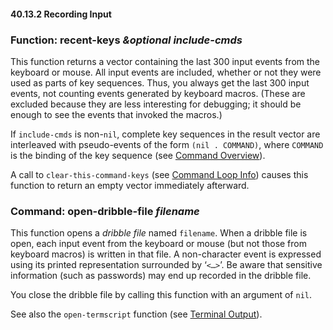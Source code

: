 

#### 40.13.2 Recording Input

### Function: **recent-keys** *\&optional include-cmds*

This function returns a vector containing the last 300 input events from the keyboard or mouse. All input events are included, whether or not they were used as parts of key sequences. Thus, you always get the last 300 input events, not counting events generated by keyboard macros. (These are excluded because they are less interesting for debugging; it should be enough to see the events that invoked the macros.)

If `include-cmds` is non-`nil`, complete key sequences in the result vector are interleaved with pseudo-events of the form `(nil . COMMAND)`, where `COMMAND` is the binding of the key sequence (see [Command Overview](Command-Overview.html)).

A call to `clear-this-command-keys` (see [Command Loop Info](Command-Loop-Info.html)) causes this function to return an empty vector immediately afterward.

### Command: **open-dribble-file** *filename*

This function opens a *dribble file* named `filename`. When a dribble file is open, each input event from the keyboard or mouse (but not those from keyboard macros) is written in that file. A non-character event is expressed using its printed representation surrounded by ‘`<…>`’. Be aware that sensitive information (such as passwords) may end up recorded in the dribble file.

You close the dribble file by calling this function with an argument of `nil`.

See also the `open-termscript` function (see [Terminal Output](Terminal-Output.html)).
